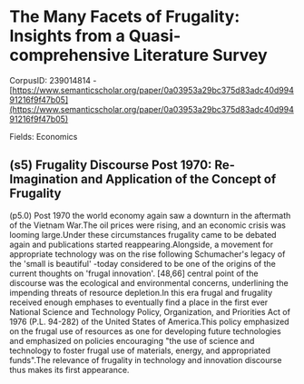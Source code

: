 # The Many Facets of Frugality: Insights from a Quasi-comprehensive Literature Survey

CorpusID: 239014814 - [https://www.semanticscholar.org/paper/0a03953a29bc375d83adc40d99491216f9f47b05](https://www.semanticscholar.org/paper/0a03953a29bc375d83adc40d99491216f9f47b05)

Fields: Economics

## (s5) Frugality Discourse Post 1970: Re-Imagination and Application of the Concept of Frugality
(p5.0) Post 1970 the world economy again saw a downturn in the aftermath of the Vietnam War.The oil prices were rising, and an economic crisis was looming large.Under these circumstances frugality came to be debated again and publications started reappearing.Alongside, a movement for appropriate technology was on the rise following Schumacher's legacy of the 'small is beautiful' -today considered to be one of the origins of the current thoughts on 'frugal innovation'. [48,66] central point of the discourse was the ecological and environmental concerns, underlining the impending threats of resource depletion.In this era frugal and frugality received enough emphases to eventually find a place in the first ever National Science and Technology Policy, Organization, and Priorities Act of 1976 (P.L. 94-282) of the United States of America.This policy emphasized on the frugal use of resources as one for developing future technologies and emphasized on policies encouraging "the use of science and technology to foster frugal use of materials, energy, and appropriated funds".The relevance of frugality in technology and innovation discourse thus makes its first appearance.
